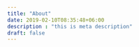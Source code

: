 ```yaml
---
title: "About"
date: 2019-02-10T08:35:48+06:00
description : "this is meta description"
draft: false
---
```


